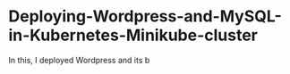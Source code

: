 # Deploying-Wordpress-and-MySQL-in-Kubernetes-Minikube-cluster

 In this, I deployed Wordpress and its b
